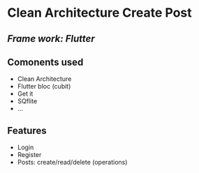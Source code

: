 # Clean Architecture Create Post

## _Frame work: Flutter_

## Comonents used

- Clean Architecture
- Flutter bloc (cubit)
- Get it
- SQflite
- ...

## Features

- Login
- Register
- Posts: create/read/delete (operations)

